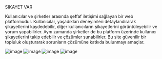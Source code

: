 SIKAYET VAR

Kullanıcılar ve şirketler arasında şeffaf iletişimi sağlayan bir web platformudur. 
Kullanıcılar, yaşadıkları deneyimleri detaylandırarak şikayetlerini kaydedebilir, diğer kullanıcıların şikayetlerini görüntüleyebilir ve yorum yapabilirler. 
Aynı zamanda şirketler de bu platform üzerinde kullanıcı şikayetlerini takip edebilir ve çözümler sunabilirler. 
Bu site güvenilir bir topluluk oluşturarak sorunların çözümüne katkıda bulunmayı amaçlar.

![image](https://github.com/berkaytuncerceng/SikayetVar/assets/100219109/d0d4dbc0-8c78-43c8-82c5-4da0cde48063)
![image](https://github.com/berkaytuncerceng/SikayetVar/assets/100219109/bf69005b-7503-4b52-8ff2-c8f693cd56ad)
![image](https://github.com/berkaytuncerceng/SikayetVar/assets/100219109/3f4514fa-afbb-4de9-997d-0c9653759994)
![image](https://github.com/berkaytuncerceng/SikayetVar/assets/100219109/15030456-6181-4239-834e-4c5a19a5f849)

